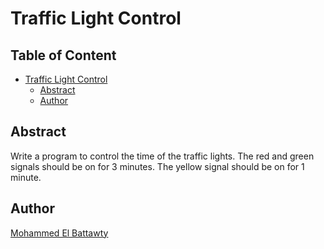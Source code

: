 # Traffic Light Control
## Table of Content
- [Traffic Light Control](#traffic-light-control)
  * [Abstract](#abstract)
  * [Author](#author)

## Abstract
Write a program to control the time of the traffic lights. The red and green signals should be
on for 3 minutes. The yellow signal should be on for 1 minute. 
## Author
[Mohammed El Battawty](https://github.com/MohamedBattawy)
